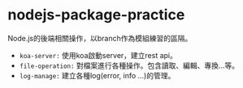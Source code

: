 # nodejs-package-practice
Node.js的後端相關操作，以branch作為模組練習的區隔。

- `koa-server:`  使用koa啟動server，建立rest api。
- `file-operation:` 對檔案進行各種操作。包含讀取、編輯、專換...等。
- `log-manage:` 建立各種log(error, info ...)的管理。